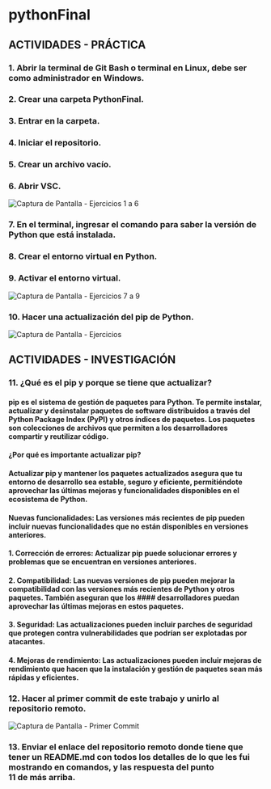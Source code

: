 # pythonFinal
## ACTIVIDADES - PRÁCTICA
### 1. Abrir la terminal de Git Bash o terminal en Linux, debe ser como administrador en Windows.
### 2. Crear una carpeta PythonFinal.
### 3. Entrar en la carpeta.
### 4. Iniciar el repositorio.
### 5. Crear un archivo vacío.
### 6. Abrir VSC.

![Captura de Pantalla - Ejercicios 1 a 6](https://github.com/anaprg05/pythonFinal/assets/167032821/f1efb322-b40e-43b7-b4ba-eca11b116c72)

### 7. En el terminal, ingresar el comando para saber la versión de Python que está instalada.
### 8. Crear el entorno virtual en Python.
### 9. Activar el entorno virtual.

![Captura de Pantalla - Ejercicios 7 a 9](https://github.com/anaprg05/pythonFinal/assets/167032821/8bd6ebf5-c9aa-4e3f-8c9d-d34c5a874d3a)

### 10. Hacer una actualización del pip de Python.

![Captura de Pantalla - Ejercicios ](https://github.com/anaprg05/pythonFinal/assets/167032821/15d12e67-dead-41b0-831a-9cfad6911dc0)

## ACTIVIDADES - INVESTIGACIÓN
### 11. ¿Qué es el pip y porque se tiene que actualizar?
####       pip es el sistema de gestión de paquetes para Python. Te permite instalar, actualizar y desinstalar paquetes de software distribuidos a través del Python Package Index (PyPI) y otros índices de paquetes. Los paquetes son colecciones de archivos que permiten a los desarrolladores compartir y reutilizar código.

####   ¿Por qué es importante actualizar pip?
####   Actualizar pip y mantener los paquetes actualizados asegura que tu entorno de desarrollo sea estable, seguro y eficiente, permitiéndote aprovechar las últimas mejoras y funcionalidades disponibles en el ecosistema de Python.
####   Nuevas funcionalidades: Las versiones más recientes de pip pueden incluir nuevas funcionalidades que no están disponibles en versiones anteriores.

####      1. Corrección de errores: Actualizar pip puede solucionar errores y problemas que se encuentran en versiones anteriores.

####      2. Compatibilidad: Las nuevas versiones de pip pueden mejorar la compatibilidad con las versiones más recientes de Python y otros paquetes. También aseguran que los ####         desarrolladores puedan aprovechar las últimas mejoras en estos paquetes.

####      3. Seguridad: Las actualizaciones pueden incluir parches de seguridad que protegen contra vulnerabilidades que podrían ser explotadas por atacantes.

####      4. Mejoras de rendimiento: Las actualizaciones pueden incluir mejoras de rendimiento que hacen que la instalación y gestión de paquetes sean más rápidas y eficientes.

### 12. Hacer al primer commit de este trabajo y unirlo al repositorio remoto.

![Captura de Pantalla - Primer Commit](https://github.com/anaprg05/pythonFinal/assets/167032821/38f9fcdc-97ca-4ced-8199-92d3458e1402)


### 13. Enviar el enlace del repositorio remoto donde tiene que tener un README.md con todos los detalles de lo que les fui mostrando en comandos, y las respuesta del punto 11 de más arriba.
